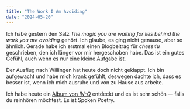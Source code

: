 ```yaml
---
title: "The Work I Am Avoiding"
date: "2024-05-20"
---
```


Ich habe gestern den Satz _The magic you are waiting for lies behind the work you are avoiding_ gehört. Ich glaube, es ging nicht genauso, aber so ähnlich. Gerade habe ich erstmal einen Blogbeitrag für _chess4u_ geschrieben, den ich länger vor mir hergeschoben habe. Das ist ein gutes Gefühl, auch wenn es nur eine kleine Aufgabe ist.

Der Ausflug nach Willingen hat heute doch nicht geklappt. Ich bin aufgewacht und habe mich krank gefühlt, deswegen dachte ich, dass es besser ist, wenn ich mich ausruhe und von zu Hause aus arbeite.

Ich habe heute ein [Album von _IN-Q_](https://open.spotify.com/intl-de/album/0MraBfjwYPr75MedrPZX8F?si=wUWdu2UyRQOqEptBo873ZA) entdeckt und es ist sehr schön — falls du reinhören möchtest. Es ist Spoken Poetry.
